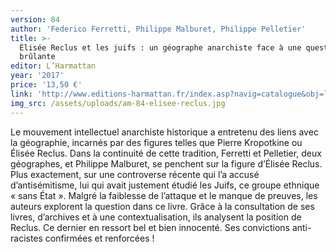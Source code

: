 ```yaml
---
version: 84
author: 'Federico Ferretti, Philippe Malburet, Philippe Pelletier'
title: >-
  Élisée Reclus et les juifs : un géographe anarchiste face à une question
  brûlante
editor: L’Harmattan
year: '2017'
price: '13,50 €'
link: 'http://www.editions-harmattan.fr/index.asp?navig=catalogue&obj=livre&no=58620'
img_src: /assets/uploads/am-84-elisee-reclus.jpg
---
```

Le mouvement intellectuel anarchiste historique a entretenu
 des liens avec la géographie, incarnés par des figures telles
 que Pierre Kropotkine ou Élisée Reclus. Dans la continuité de
 cette tradition, Ferretti et Pelletier, deux géographes, et Philippe
 Malburet, se penchent sur la figure d’Élisée Reclus. Plus
 exactement, sur une controverse récente qui l’a accusé d’antisémitisme,
 lui qui avait justement étudié les Juifs, ce groupe
 ethnique « sans État ». Malgré la faiblesse de l’attaque et le
 manque de preuves, les auteurs explorent la question dans ce
 livre. Grâce à la consultation de ses livres, d’archives et à une
 contextualisation, ils analysent la position de Reclus. Ce dernier en ressort bel
 et bien innocenté. Ses convictions anti-racistes confirmées et renforcées !
